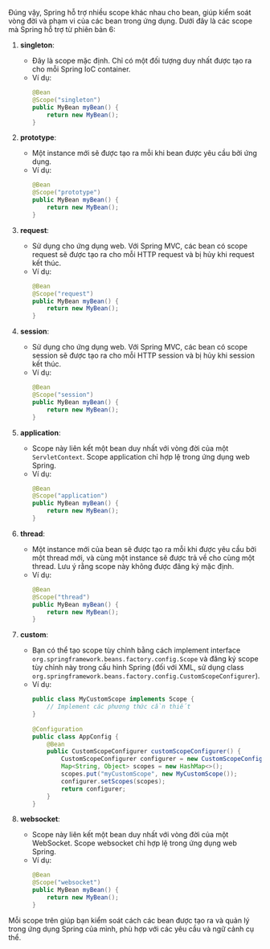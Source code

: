 Đúng vậy, Spring hỗ trợ nhiều scope khác nhau cho bean, giúp kiểm soát vòng đời và phạm vi của các bean trong ứng dụng. Dưới đây là các scope mà Spring hỗ trợ từ phiên bản 6:

1. **singleton**:
    - Đây là scope mặc định. Chỉ có một đối tượng duy nhất được tạo ra cho mỗi Spring IoC container.
    - Ví dụ:
      ```java
      @Bean
      @Scope("singleton")
      public MyBean myBean() {
          return new MyBean();
      }
      ```

2. **prototype**:
    - Một instance mới sẽ được tạo ra mỗi khi bean được yêu cầu bởi ứng dụng.
    - Ví dụ:
      ```java
      @Bean
      @Scope("prototype")
      public MyBean myBean() {
          return new MyBean();
      }
      ```

3. **request**:
    - Sử dụng cho ứng dụng web. Với Spring MVC, các bean có scope request sẽ được tạo ra cho mỗi HTTP request và bị hủy khi request kết thúc.
    - Ví dụ:
      ```java
      @Bean
      @Scope("request")
      public MyBean myBean() {
          return new MyBean();
      }
      ```

4. **session**:
    - Sử dụng cho ứng dụng web. Với Spring MVC, các bean có scope session sẽ được tạo ra cho mỗi HTTP session và bị hủy khi session kết thúc.
    - Ví dụ:
      ```java
      @Bean
      @Scope("session")
      public MyBean myBean() {
          return new MyBean();
      }
      ```

5. **application**:
    - Scope này liên kết một bean duy nhất với vòng đời của một `ServletContext`. Scope application chỉ hợp lệ trong ứng dụng web Spring.
    - Ví dụ:
      ```java
      @Bean
      @Scope("application")
      public MyBean myBean() {
          return new MyBean();
      }
      ```

6. **thread**:
    - Một instance mới của bean sẽ được tạo ra mỗi khi được yêu cầu bởi một thread mới, và cùng một instance sẽ được trả về cho cùng một thread. Lưu ý rằng scope này không được đăng ký mặc định.
    - Ví dụ:
      ```java
      @Bean
      @Scope("thread")
      public MyBean myBean() {
          return new MyBean();
      }
      ```

7. **custom**:
    - Bạn có thể tạo scope tùy chỉnh bằng cách implement interface `org.springframework.beans.factory.config.Scope` và đăng ký scope tùy chỉnh này trong cấu hình Spring (đối với XML, sử dụng class `org.springframework.beans.factory.config.CustomScopeConfigurer`).
    - Ví dụ:
      ```java
      public class MyCustomScope implements Scope {
          // Implement các phương thức cần thiết
      }
 
      @Configuration
      public class AppConfig {
          @Bean
          public CustomScopeConfigurer customScopeConfigurer() {
              CustomScopeConfigurer configurer = new CustomScopeConfigurer();
              Map<String, Object> scopes = new HashMap<>();
              scopes.put("myCustomScope", new MyCustomScope());
              configurer.setScopes(scopes);
              return configurer;
          }
      }
      ```

8. **websocket**:
    - Scope này liên kết một bean duy nhất với vòng đời của một WebSocket. Scope websocket chỉ hợp lệ trong ứng dụng web Spring.
    - Ví dụ:
      ```java
      @Bean
      @Scope("websocket")
      public MyBean myBean() {
          return new MyBean();
      }
      ```

Mỗi scope trên giúp bạn kiểm soát cách các bean được tạo ra và quản lý trong ứng dụng Spring của mình, phù hợp với các yêu cầu và ngữ cảnh cụ thể.